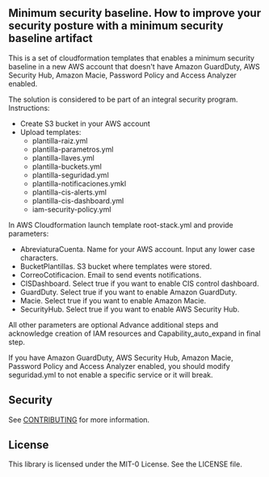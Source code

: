 ## Minimum security baseline. How to improve your security posture with a minimum security baseline artifact

This is a set of cloudformation templates that enables a minimum security baseline in a new AWS account that doesn't have Amazon GuardDuty, AWS Security Hub, Amazon Macie, Password Policy and Access Analyzer enabled.

The solution is considered to be part of an integral security program.
Instructions:
- Create S3 bucket in your AWS account
- Upload templates:
   - plantilla-raiz.yml
   - plantilla-parametros.yml
   - plantilla-llaves.yml
   - plantilla-buckets.yml
   - plantilla-seguridad.yml
   - plantilla-notificaciones.ymkl
   - plantilla-cis-alerts.yml
   - plantilla-cis-dashboard.yml
   - iam-security-policy.yml
   
In AWS Cloudformation launch template root-stack.yml and provide parameters:
  - AbreviaturaCuenta. Name for your AWS account. Input any lower case characters. 
  - BucketPlantillas. S3 bucket where templates were stored.
  - CorreoCotificacion. Email to send events notifications.
  - CISDashboard. Select true if you want to enable CIS control dashboard.
  - GuardDuty. Select true if you want to enable Amazon GuardDuty.
  - Macie. Select true if you want to enable Amazon Macie.
  - SecurityHub. Select true if you want to enable AWS Security Hub. 
  
  All other parameters are optional
  Advance additional steps and acknowledge creation of IAM resources and Capability_auto_expand in final step.

If you have Amazon GuardDuty, AWS Security Hub, Amazon Macie, Password Policy and Access Analyzer enabled, you should modify seguridad.yml to not enable a specific service or it will break.

## Security

See [CONTRIBUTING](CONTRIBUTING.md#security-issue-notifications) for more information.

## License

This library is licensed under the MIT-0 License. See the LICENSE file.

